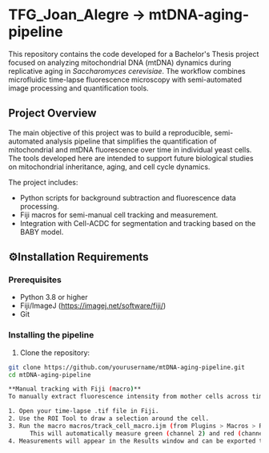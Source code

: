 # TFG_Joan_Alegre -> mtDNA-aging-pipeline

This repository contains the code developed for a Bachelor's Thesis project focused on analyzing mitochondrial DNA (mtDNA) dynamics during replicative aging in *Saccharomyces cerevisiae*. The workflow combines microfluidic time-lapse fluorescence microscopy with semi-automated image processing and quantification tools.

## Project Overview

The main objective of this project was to build a reproducible, semi-automated analysis pipeline that simplifies the quantification of mitochondrial and mtDNA fluorescence over time in individual yeast cells. The tools developed here are intended to support future biological studies on mitochondrial inheritance, aging, and cell cycle dynamics.

The project includes:
- Python scripts for background subtraction and fluorescence data processing.
- Fiji macros for semi-manual cell tracking and measurement.
- Integration with Cell-ACDC for segmentation and tracking based on the BABY model.

## ⚙Installation Requirements

### Prerequisites

- Python 3.8 or higher  
- Fiji/ImageJ (https://imagej.net/software/fiji/)  
- Git  

### Installing the pipeline

1. Clone the repository:
```bash
git clone https://github.com/yourusername/mtDNA-aging-pipeline.git
cd mtDNA-aging-pipeline

**Manual tracking with Fiji (macro)**
To manually extract fluorescence intensity from mother cells across time:

1. Open your time-lapse .tif file in Fiji.
2. Use the ROI Tool to draw a selection around the cell.
3. Run the macro macros/track_cell_macro.ijm (from Plugins > Macros > Run).
      This will automatically measure green (channel 2) and red (channel 3) fluorescence for the selected ROI across all frames.
4. Measurements will appear in the Results window and can be exported to .csv or .xlsx.
